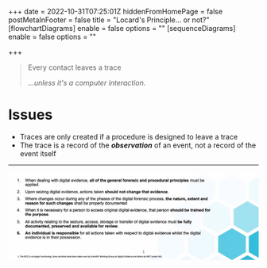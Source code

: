 +++
date = 2022-10-31T07:25:01Z
hiddenFromHomePage = false
postMetaInFooter = false
title = "Locard's Principle... or not?"
[flowchartDiagrams]
enable = false
options = ""
[sequenceDiagrams]
enable = false
options = ""

+++
> Every contact leaves a trace
>
> _...unless it's a computer interaction._

# Issues

* Traces are only created if a procedure is designed to leave a trace
* The trace is a record of the **_observation_** of an event, not a record of the event itself

***

![](/uploads/snipaste_2022-10-31_18-30-22.jpg)